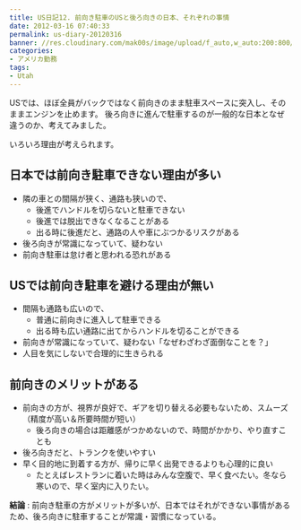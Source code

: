 ```yaml
---
title: US日記12. 前向き駐車のUSと後ろ向きの日本、それぞれの事情
date: 2012-03-16 07:40:33
permalink: us-diary-20120316
banner: //res.cloudinary.com/mak00s/image/upload/f_auto,w_auto:200:800/v1511181984/2012-03-16-Car-Parking.png
categories:
- アメリカ勤務
tags:
- Utah
---
```

USでは、ほぼ全員がバックではなく前向きのまま駐車スペースに突入し、そのままエンジンを止めます。
後ろ向きに進んで駐車するのが一般的な日本となぜ違うのか、考えてみました。

いろいろ理由が考えられます。

<!-- more -->

## 日本では前向き駐車できない理由が多い

- 隣の車との間隔が狭く、通路も狭いので、
	- 後進でハンドルを切らないと駐車できない
	- 後進では脱出できなくなることがある
	- 出る時に後進だと、通路の人や車にぶつかるリスクがある
- 後ろ向きが常識になっていて、疑わない
- 前向き駐車は怠け者と思われる恐れがある

## USでは前向き駐車を避ける理由が無い

- 間隔も通路も広いので、
	- 普通に前向きに進入して駐車できる
 	- 出る時も広い通路に出てからハンドルを切ることができる
- 前向きが常識になっていて、疑わない「なぜわざわざ面倒なことを？」
- 人目を気にしないで合理的に生きられる


## 前向きのメリットがある

- 前向きの方が、視界が良好で、ギアを切り替える必要もないため、スムーズ（精度が高い＆所要時間が短い）
	- 後ろ向きの場合は距離感がつかめないので、時間がかかり、やり直すことも
- 後ろ向きだと、トランクを使いやすい
- 早く目的地に到着する方が、帰りに早く出発できるよりも心理的に良い
	- たとえばレストランに着いた時はみんな空腹で、早く食べたい。冬なら寒いので、早く室内に入りたい。

**結論** : 前向き駐車の方がメリットが多いが、日本ではそれができない事情があるため、後ろ向きに駐車することが常識・習慣になっている。